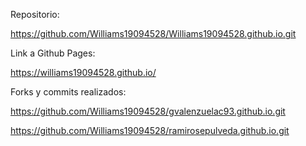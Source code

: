 

Repositorio:

https://github.com/Williams19094528/Williams19094528.github.io.git

Link a Github Pages:

https://williams19094528.github.io/

Forks y commits realizados:

https://github.com/Williams19094528/gvalenzuelac93.github.io.git

https://github.com/Williams19094528/ramirosepulveda.github.io.git
